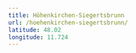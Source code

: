 ```yaml
---
title: Höhenkirchen-Siegertsbrunn
url: /hoehenkirchen-siegertsbrunn/
latitude: 48.02
longitude: 11.724
---
```

